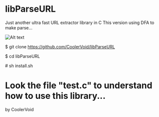 libParseURL
===========

 Just another ultra fast URL extractor library in C
 This version using DFA to make parse...

![Alt text](http://media.giphy.com/media/OvZewcVUv6Sha/giphy.gif)

$ git clone https://github.com/CoolerVoid/libParseURL


$ cd libParseURL

\# sh install.sh


# Look the file "test.c" to understand how to use this library...

by CoolerVoid


